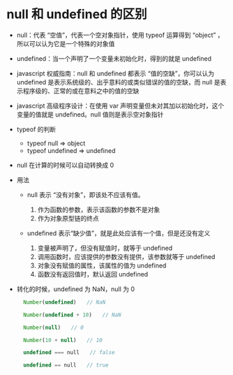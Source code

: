 # null 和 undefined 的区别  
- null：代表 “空值”，代表一个空对象指针，使用 typeof 运算得到 “object” ，所以可以认为它是一个特殊的对象值  
- undefined：当一个声明了一个变量未初始化时，得到的就是 undefined  
- javascript 权威指南：null 和 undefined 都表示 “值的空缺”，你可以认为 undefined 是表示系统级的、出乎意料的或类似错误的值的空缺，而 null 是表示程序级的、正常的或在意料之中的值的空缺  
- javascript 高级程序设计：在使用 var 声明变量但未对其加以初始化时，这个变量的值就是 undefined。null 值则是表示空对象指针  

- typeof 的判断  
  - typeof null => object  
  - typeof undefined => undefined  

- null 在计算的时候可以自动转换成 0  

- 用法  
  - null 表示 “没有对象”，即该处不应该有值。
    1. 作为函数的参数，表示该函数的参数不是对象  
    2. 作为对象原型链的终点  

  - undefined 表示“缺少值”，就是此处应该有一个值，但是还没有定义  
    1. 变量被声明了，但没有赋值时，就等于 undefined  
    2. 调用函数时，应该提供的参数没有提供，该参数就等于 undefined  
    3. 对象没有赋值的属性，该属性的值为 undefined  
    4. 函数没有返回值时，默认返回 undefined  

- 转化的时候，undefined 为 NaN，null 为 0  
  ```js
    Number(undefined)　　// NaN

    Number(undefined + 10)　　// NaN

    Number(null)　　// 0

    Number(10 + null)　　// 10

    undefined === null　　// false

    undefined == null　　// true
  ```
